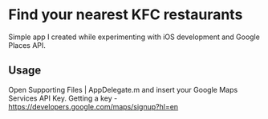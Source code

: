 # Find your nearest KFC restaurants

Simple app I created while experimenting with iOS development and Google Places API.

## Usage
Open Supporting Files | AppDelegate.m and insert your Google Maps Services API Key. Getting a key - https://developers.google.com/maps/signup?hl=en
